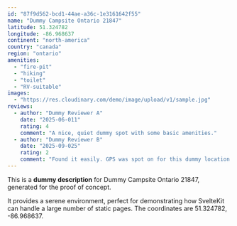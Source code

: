 ```yaml
---
id: "87f9d562-bcd1-44ae-a36c-1e3161642f55"
name: "Dummy Campsite Ontario 21847"
latitude: 51.324782
longitude: -86.968637
continent: "north-america"
country: "canada"
region: "ontario"
amenities:
  - "fire-pit"
  - "hiking"
  - "toilet"
  - "RV-suitable"
images:
  - "https://res.cloudinary.com/demo/image/upload/v1/sample.jpg"
reviews:
  - author: "Dummy Reviewer A"
    date: "2025-06-011"
    rating: 4
    comment: "A nice, quiet dummy spot with some basic amenities."
  - author: "Dummy Reviewer B"
    date: "2025-09-025"
    rating: 2
    comment: "Found it easily. GPS was spot on for this dummy location."
---
```


This is a **dummy description** for Dummy Campsite Ontario 21847, generated for the proof of concept.

It provides a serene environment, perfect for demonstrating how SvelteKit can handle a large number of static pages. The coordinates are 51.324782, -86.968637.
